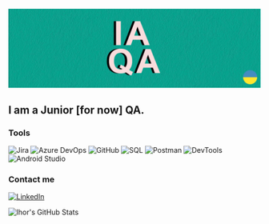 [![Header](https://github.com/IhorAvram/IhorAvram/blob/main/assets/github_preview.jpg)](https://www.linkedin.com/in/ihoravram/)

## I am a Junior [for now] QA.

### Tools

![Jira](https://img.shields.io/badge/Jira-ffffff?style=for-the-badge&logo=jira&logoColor=2684ff)
![Azure DevOps](https://img.shields.io/badge/AzureDevOps-ffffff?style=for-the-badge&logo=AzureDevOps&logoColor=0078d4)
![GitHub](https://img.shields.io/badge/GitHub-ffffff?style=for-the-badge&logo=GitHub&logoColor=000000)
![SQL](https://img.shields.io/badge/SQL-ffffff?style=for-the-badge&logo=mysql&logoColor=#00a691)
![Postman](https://img.shields.io/badge/Postman-ffffff?style=for-the-badge&logo=postman&logoColor=#00a691)
![DevTools](https://img.shields.io/badge/DevTools-ffffff?style=for-the-badge&logo=googlechrome&logoColor=1967D2)
![Android Studio](https://img.shields.io/badge/AndroidStudio-ffffff?style=for-the-badge&logo=androidstudio&logoColor=#34B76E)

### Contact me

[![LinkedIn](https://img.shields.io/badge/LinkedIn-ffffff?style=for-the-badge&logo=linkedin&logoColor=0a66c2)](https://www.linkedin.com/in/ihoravram/)

![Ihor's GitHub Stats](https://github-readme-stats.vercel.app/api?username=IhorAvram&show_icons=true)

